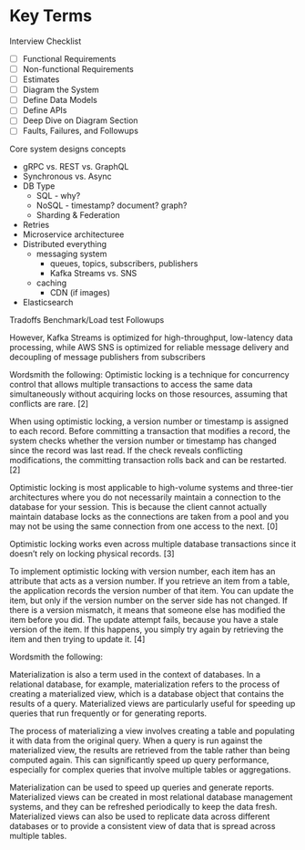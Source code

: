 # Key Terms

Interview Checklist
- [ ] Functional Requirements
- [ ] Non-functional Requirements
- [ ] Estimates
- [ ] Diagram the System
- [ ] Define Data Models
- [ ] Define APIs
- [ ] Deep Dive on Diagram Section
- [ ] Faults, Failures, and Followups

Core system designs concepts
- gRPC vs. REST vs. GraphQL
- Synchronous vs. Async
- DB Type
    - SQL - why?
    - NoSQL - timestamp? document? graph?
    - Sharding & Federation 
- Retries
- Microservice architecturee
- Distributed everything
    - messaging system
        - queues, topics, subscribers, publishers
        - Kafka Streams vs. SNS
    - caching
        - CDN (if images)   
- Elasticsearch

Tradoffs
Benchmark/Load test
Followups

However, Kafka Streams is optimized for high-throughput, low-latency data processing, while AWS SNS is optimized for reliable message delivery and decoupling of message publishers from subscribers

Wordsmith the following:
Optimistic locking is a technique for concurrency control that allows multiple transactions to access the same data simultaneously without acquiring locks on those resources, assuming that conflicts are rare. [2]

When using optimistic locking, a version number or timestamp is assigned to each record. Before committing a transaction that modifies a record, the system checks whether the version number or timestamp has changed since the record was last read. If the check reveals conflicting modifications, the committing transaction rolls back and can be restarted. [2]

Optimistic locking is most applicable to high-volume systems and three-tier architectures where you do not necessarily maintain a connection to the database for your session. This is because the client cannot actually maintain database locks as the connections are taken from a pool and you may not be using the same connection from one access to the next. [0]

Optimistic locking works even across multiple database transactions since it doesn’t rely on locking physical records. [3]

To implement optimistic locking with version number, each item has an attribute that acts as a version number. If you retrieve an item from a table, the application records the version number of that item. You can update the item, but only if the version number on the server side has not changed. If there is a version mismatch, it means that someone else has modified the item before you did. The update attempt fails, because you have a stale version of the item. If this happens, you simply try again by retrieving the item and then trying to update it. [4]

Wordsmith the following:

Materialization is also a term used in the context of databases. In a relational database, for example, materialization refers to the process of creating a materialized view, which is a database object that contains the results of a query. Materialized views are particularly useful for speeding up queries that run frequently or for generating reports.

The process of materializing a view involves creating a table and populating it with data from the original query. When a query is run against the materialized view, the results are retrieved from the table rather than being computed again. This can significantly speed up query performance, especially for complex queries that involve multiple tables or aggregations.

Materialization can be used to speed up queries and generate reports. Materialized views can be created in most relational database management systems, and they can be refreshed periodically to keep the data fresh. Materialized views can also be used to replicate data across different databases or to provide a consistent view of data that is spread across multiple tables.
